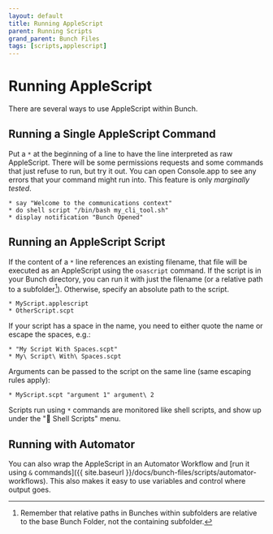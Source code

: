 ```yaml
---
layout: default
title: Running AppleScript
parent: Running Scripts
grand_parent: Bunch Files
tags: [scripts,applescript]
---
```

# Running AppleScript

There are several ways to use AppleScript within Bunch.

## Running a Single AppleScript Command

Put a `*` at the beginning of a line to have the line interpreted as raw AppleScript. There will be some permissions requests and some commands that just refuse to run, but try it out. You can open Console.app to see any errors that your command might run into. This feature is only *marginally tested*.

```bunch
* say "Welcome to the communications context"
* do shell script "/bin/bash my_cli_tool.sh" 
* display notification "Bunch Opened"
```

## Running an AppleScript Script

If the content of a `*` line references an existing filename, that file will be executed as an AppleScript using the `osascript` command. If the script is in your Bunch directory, you can run it with just the filename (or a relative path to a subfolder[^relative]). Otherwise, specify an absolute path to the script.

[^relative]: Remember that relative paths in Bunches within subfolders are relative to the base Bunch Folder, not the containing subfolder.

```bunch
* MyScript.applescript
* OtherScript.scpt
```

If your script has a space in the name, you need to either quote the name or escape the spaces, e.g.:

```bunch
* "My Script With Spaces.scpt"
* My\ Script\ With\ Spaces.scpt
```

Arguments can be passed to the script on the same line (same escaping rules apply):

```bunch
* MyScript.scpt "argument 1" argument\ 2
```

Scripts run using `*` commands are monitored like shell scripts, and show up under the "🔴 Shell Scripts" menu.

## Running with Automator

You can also wrap the AppleScript in an Automator Workflow and [run it using `&` commands]({{ site.baseurl }}/docs/bunch-files/scripts/automator-workflows). This also makes it easy to use variables and control where output goes.



